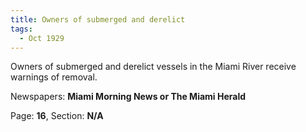 ```yaml
---  
title: Owners of submerged and derelict  
tags:  
  - Oct 1929  
---  
```

  
Owners of submerged and derelict vessels in the Miami River receive warnings of removal.  
  
Newspapers: **Miami Morning News or The Miami Herald**  
  
Page: **16**, Section: **N/A** 
